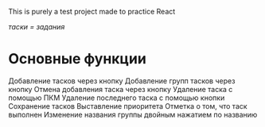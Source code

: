This is purely a test project made to practice React

*таски = задания*
# Основные функции 

Добавление тасков через кнопку
Добавление групп тасков через кнопку
Отмена добавления таска через кнопку
Удаление таска с помощью ПКМ 
Удаление последнего таска с помощью кнопки
Сохранение тасков
Выставление приоритета
Отметка о том, что таск выполнен
Изменение названия группы двойным нажатием по названию